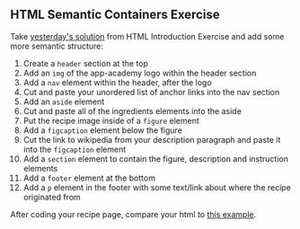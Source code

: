 ## HTML Semantic Containers Exercise

Take [yesterday's solution][prev-solution] from HTML Introduction Exercise and add some more semantic structure:

1. Create a `header` section at the top
2. Add an `img` of the app-academy logo within the header section
3. Add a `nav` element within the header, after the logo
4. Cut and paste your unordered list of anchor links into the nav section
5. Add an `aside` element
6. Cut and paste all of the ingredients elements into the aside
7. Put the recipe image inside of a `figure` element
8. Add a `figcaption` element below the figure
9. Cut the link to wikipedia from your description paragraph and paste it into the `figcaption` element
10. Add a `section` element to contain the figure, description and instruction elements
11. Add a `footer` element at the bottom
12. Add a `p` element in the footer with some text/link about where the recipe originated from

After coding your recipe page, compare your html to [this example][solution].

[solution]: https://assets.aaonline.io/fullstack/html-css/micro-projects/html-containers/solution.zip
[prev-solution]: https://assets.aaonline.io/fullstack/html-css/micro-projects/html-introduction/solution.zip
